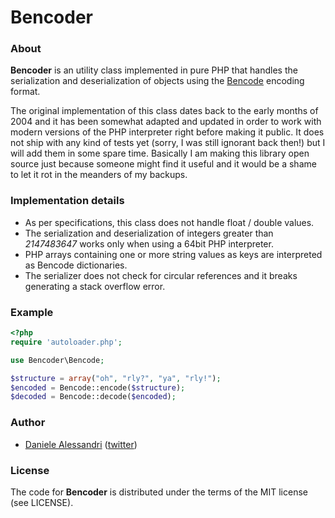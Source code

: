 # Bencoder #

### About ###

__Bencoder__ is an utility class implemented in pure PHP that handles the serialization and deserialization of objects
using the [Bencode](http://en.wikipedia.org/wiki/Bencode) encoding format.

The original implementation of this class dates back to the early months of 2004 and it has been somewhat adapted
and updated in order to work with modern versions of the PHP interpreter right before making it public. It does
not ship with any kind of tests yet (sorry, I was still ignorant back then!) but I will add them in some spare time.
Basically I am making this library open source just because someone might find it useful and it would be a shame to
let it rot in the meanders of my backups.

### Implementation details ###

- As per specifications, this class does not handle float / double values.
- The serialization and deserialization of integers greater than _2147483647_ works only when using a 64bit PHP interpreter.
- PHP arrays containing one or more string values as keys are interpreted as Bencode dictionaries.
- The serializer does not check for circular references and it breaks generating a stack overflow error.

### Example ###

``` php
<?php
require 'autoloader.php';

use Bencoder\Bencode;

$structure = array("oh", "rly?", "ya", "rly!");
$encoded = Bencode::encode($structure);
$decoded = Bencode::decode($encoded);
```

### Author ###

- [Daniele Alessandri](mailto:suppakilla@gmail.com) ([twitter](http://twitter.com/JoL1hAHN))

### License ###

The code for __Bencoder__ is distributed under the terms of the MIT license (see LICENSE).
